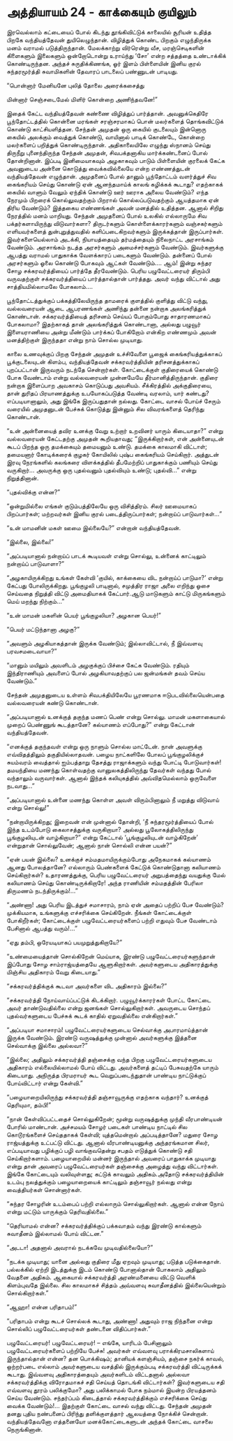 # அத்தியாயம் 24 - காக்கையும் குயிலும்

இரவெல்லாம் கட்டையைப் போல் கிடந்து தூங்கிவிட்டுக் காலையில் சூரியன் உதித்த பிறகே வந்தியத்தேவன் துயிலெழுந்தான். விழித்துக் கொண்ட பிறகும் எழுந்திருக்க மனம் வராமல் படுத்திருந்தான். மேலக்காற்று விர்ரென்று வீச, மரஞ்செடிகளின் கிளைகளும் இலைகளும் ஒன்றோடொன்று உராய்ந்து &#8216;சோ&#8217; என்ற சத்தத்தை உண்டாக்கிக் கொண்டிருந்தன. அந்தச் சுருதிக்கிணங்க, ஓர் இளம் பிள்ளையின் இனிய குரல் சுந்தரமூர்த்தி சுவாமிகளின் தேவாரப் பாடலைப் பண்ணுடன் பாடியது.<div class = "quote-song"> &#8220;பொன்னார் மேனியனே புலித் தோலை அரைக்கசைத்து


  
மின்னார் செஞ்சடைமேல் மிளிர் கொன்றை அணிந்தவனே!&#8221; </div> 

இதைக் கேட்ட வந்தியத்தேவன் கண்ணை விழித்துப் பார்த்தான். அவனுக்கெதிரே பூந்தோட்டத்தில் கொன்னை மரங்கள் சரஞ்சரமாகப் பொன் மலர்களைத் தொங்கவிட்டுக் கொண்டு காட்சியளித்தன. சேந்தன் அமுதன் ஒரு கையில் குடலையும் இன்னொரு கையில் அலக்கும் வைத்துக் கொண்டு, வாயினால் பாடிக் கொண்டே, கொன்றை மலர்களைப் பறித்துக் கொண்டிருந்தான். அதிகாலையிலே எழுந்து ஸ்நானம் செய்து திருநீறு புனைந்திருந்த சேந்தன் அமுதன், சிவபக்தனாகிய மார்க்கண்டனைப் போல் தோன்றினான். இப்படி இனிமையாகவும் அழகாகவும் பாடும் பிள்ளையின் குரலைக் கேட்க அவனுடைய அன்னை கொடுத்து வைக்கவில்லையே என்ற எண்ணத்துடன் வந்தியத்தேவன் எழுந்தான். அமுதனைப் போல் தானும் பூந்தோட்டம் வளர்த்துச் சிவ கைங்கரியம் செய்து கொண்டு ஏன் ஆனந்தமாய்க் காலங் கழிக்கக் கூடாது? எதற்காகக் கையில் வாளும் வேலும் ஏந்திக் கொண்டு ஊர் ஊராக அலைய வேண்டும்? எந்த நேரமும் பிறரைக் கொல்லுவதற்கும் பிறரால் கொல்லப்படுவதற்கும் ஆயத்தமாக ஏன் திரிய வேண்டும்? இத்தகைய எண்ணங்கள் அவன் மனத்தில் உதித்தன. ஆனால் சிறிது நேரத்தில் மனம் மாறியது. சேந்தன் அமுதனைப் போல் உலகில் எல்லாருமே சிவ பக்தர்களாயிருந்து விடுவார்களா? திருடர்களும் கொள்ளைக்காரர்களும் வஞ்சகர்களும் எளியவர்களைத் துன்புறுத்துவதில் களிப்படைகிறவர்களும் இருக்கத்தான் இருப்பார்கள். இவர்களையெல்லாம் அடக்கி, நியாயத்தையும் தர்மத்தையும் நிலைநாட்ட அரசாங்கம் வேண்டும். அரசாங்கம் நடத்த அரசர்களும் அமைச்சர்களும் வேண்டும். இவர்களுக்கு ஆபத்து வராமல் பாதுகாக்க வேளக்காரப் படைகளும் வேண்டும். தன்னைப் போல் அரசர்களும் ஓலை கொண்டு போகவும் ஆட்கள் வேண்டும்&#8230;. ஆம்! இன்று சுந்தர சோழ சக்கரவர்த்தியைப் பார்த்தே தீரவேண்டும். பெரிய பழுவேட்டரையர் திரும்பி வருவதற்குள் சக்கரவர்த்தியைப் பார்த்தால்தான் பார்த்தது. அவர் வந்து விட்டால் அது சாத்தியமில்லாமலே போகலாம்&#8230;.

பூந்தோட்டத்துக்குப் பக்கத்திலேயிருந்த தாமரைக் குளத்தில் குளித்து விட்டு வந்து, வல்லவரையன் ஆடை ஆபரணங்கள் அணிந்து தன்னை நன்றாக அலங்கரித்துக் கொண்டான். சக்கரவர்த்தியைத் தரிசனம் செய்யப் போகும்போது சாதாரணமாகப் போகலாமா? இதற்காகத் தான் அலங்கரித்துக் கொண்டானா, அல்லது பழுவூர் இளையராணியை அன்று மீண்டும் பார்க்கப் போகிறோம் என்கிற எண்ணமும் அவன் மனத்திற்குள் இருந்ததா என்று நாம் சொல்ல முடியாது.

காலை உணவுக்குப் பிறகு சேந்தன் அமுதன் உச்சிவேளை பூஜைக் கைங்கரியத்துக்காகப் பூக்குடலையுடன் கிளம்ப, வந்தியத்தேவன் சக்கரவர்த்தியின் தரிசனத்துக்காகப் புறப்பட்டான் இருவரும் நடந்தே சென்றார்கள். கோட்டைக்குள் குதிரையைக் கொண்டு போக வேண்டாம் என்று வல்லவரையன் முன்னமேயே தீர்மானித்திருந்தான். குதிரை நன்றாக இளைப்பாற அவகாசம் கொடுப்பது அவசியம். சீக்கிரத்தில் அக்குதிரையை, தான் துரிதப் பிரயாணத்துக்கு உபயோகப்படுத்த வேண்டி வரலாம், யார் கண்டது? எப்படியானாலும், அது இங்கே இருப்பதுதான் நல்லது. கோட்டை வாசல் போய்ச் சேரும் வரையில் அமுதனுடன் பேச்சுக் கொடுத்து இன்னும் சில விவரங்களைத் தெரிந்து கொண்டான்.

&#8220;உன் அன்னையைத் தவிர உனக்கு வேறு உற்றார் உறவினர் யாரும் கிடையாதா?&#8221; என்று வல்லவரையன் கேட்டதற்கு அமுதன் கூறியதாவது; &#8220;இருக்கிறார்கள், என் அன்னையுடன் கூடப் பிறந்த ஒரு தமக்கையும் தமையனும் உண்டு. தமக்கை காலமாகி விட்டாள்; தமையனார் கோடிக்கரைக் குழகர் கோயிலில் புஷ்ப கைங்கரியம் செய்கிறார். அத்துடன் இரவு நேரங்களில் கலங்கரை விளக்கத்தில் தீபமேற்றிப் பாதுகாக்கும் பணியும் செய்து வருகிறார்&#8230; அவருக்கு ஒரு புதல்வனும் புதல்வியும் உண்டு; புதல்வி&#8230;&#8221; என்று நிறுத்தினான்.

&#8220;புதல்விக்கு என்ன?&#8221;

&#8220;ஒன்றுமில்லை எங்கள் குடும்பத்திலேயே ஒரு விசித்திரம். சிலர் ஊமையாகப் பிறப்பார்கள்; மற்றவர்கள் இனிய குரல் படைத்திருப்பார்கள்; நன்றாய்ப் பாடுவார்கள்&#8230;&#8221;

&#8220;உன் மாமனின் மகள் ஊமை இல்லையே?&#8221; என்றான் வந்தியத்தேவன்.

&#8220;இல்லை, இல்லை!&#8221;

&#8220;அப்படியானால் நன்றாய்ப் பாடக் கூடியவள் என்று சொல்லு, உன்னைக் காட்டிலும் நன்றாய்ப் பாடுவாளா?&#8221;

&#8220;அழகாயிருக்கிறது உங்கள் கேள்வி &#8216;குயில், காக்கையை விட நன்றாய்ப் பாடுமா?&#8217; என்று கேட்பது போலிருக்கிறது. பூங்குழலி பாடினால், சமுத்திர ராஜா அலை எறிந்து ஓசை செய்வதை நிறுத்தி விட்டு அமைதியாகக் கேட்பார்.ஆடு மாடுகளும் காட்டு மிருகங்களும் மெய் மறந்து நிற்கும்&#8230;&#8221;

&#8220;உன் மாமன் மகளின் பெயர் பூங்குழலியா? அழகான பெயர்!&#8221;

&#8220;பெயர் மட்டுந்தானா அழகு?&#8221;

&#8220;அவளும் அழகியாகத்தான் இருக்க வேண்டும்; இல்லாவிட்டால், நீ இவ்வளவு பரவசமடைவாயா?&#8221;

&#8220;மானும் மயிலும் அவளிடம் அழகுக்குப் பிச்சை கேட்க வேண்டும். ரதியும் இந்திராணியும் அவளைப் போல் அழகியாவதற்குப் பல ஜன்மங்கள் தவம் செய்ய வேண்டும்.&#8221;

சேந்தன் அமுதனுடைய உள்ளம் சிவபக்தியிலேயே பூரணமாக ஈடுபடவில்லையென்பதை வல்லவரையன் கண்டு கொண்டான்.

&#8220;அப்படியானால் உனக்குத் தகுந்த மணப் பெண் என்று சொல்லு. மாமன் மகளாகையால் முறைப் பெண்ணுங் கூடத்தானே? கல்யாணம் எப்போது?&#8221; என்று கேட்டான் வந்தியத்தேவன்.

&#8220;எனக்குத் தகுந்தவள் என்று ஒரு நாளும் சொல்ல மாட்டேன். நான் அவளுக்கு எவ்விதத்திலும் தகுதியில்லாதவன். பழைய நாட்களிலே போலப் பூங்குழலிக்குச் சுயம்வரம் வைத்தால் ஐம்பத்தாறு தேசத்து ராஜாக்களும் வந்து போட்டி போடுவார்கள்! தமயந்தியை மணந்து கொள்வதற்கு வானுலகத்திலிருந்து தேவர்கள் வந்தது போல் வந்தாலும் வருவார்கள். ஆனால் இந்தக் கலியுகத்தில் அவ்விதமெல்லாம் ஒருவேளை நடவாது&#8230;&#8221;

&#8220;அப்படியானால் உன்னை மணந்து கொள்ள அவள் விரும்பினாலும் நீ மறுத்து விடுவாய் என்று சொல்லு!&#8221;

&#8220;நன்றாயிருக்கிறது; இறைவன் என் முன்னால் தோன்றி, &#8216;நீ சுந்தரமூர்த்தியைப் போல் இந்த உடம்போடு கைலாசத்துக்கு வருகிறாயா? அல்லது பூலோகத்திலிருந்து பூங்குழலியுடன் வாழ்கிறாயா?&#8221; என்று கேட்டால் &#8216;பூங்குழலியுடன் வாழ்கிறேன்&#8217; என்றுதான் சொல்லுவேன்; ஆனால் நான் சொல்லி என்ன பயன்?&#8221;

&#8220;ஏன் பயன் இல்லை? உனக்குச் சம்மதமாயிருக்கும்போது அநேகமாகக் கல்யாணம் ஆனது போலத்தானே? எல்லாரும் பெண்களைக் கேட்டுக் கொண்டுதானா கலியாணம் செய்கிறார்கள்? உதாரணத்துக்கு, பெரிய பழுவேட்டரையர் அறுபத்தைந்து வயதுக்கு மேல் கலியாணம் செய்து கொண்டிருக்கிறாரே! அந்த ராணியின் சம்மதத்தின் பேரிலா திருமணம் நடந்திருக்கும்!&#8230;&#8221;

&#8220;அண்ணா! அது பெரிய இடத்துச் சமாசாரம், நாம் ஏன் அதைப் பற்றிப் பேச வேண்டும்? முக்கியமாக, உங்களுக்கு எச்சரிக்கை செய்கிறேன். நீங்கள் கோட்டைக்குள் போகிறீர்கள்; கோட்டைக்குள் பழுவேட்டரையர்களைப் பற்றி எதுவும் பேச வேண்டாம் பேசினால் ஆபத்து வரும்!&#8230;&#8221;

&#8220;ஏது தம்பி, ஒரேயடியாகப் பயமுறுத்துகிறாயே?&#8221;

&#8220;உண்மையைத்தான் சொல்கிறேன் மெய்யாக, இரண்டு பழுவேட்டரையர்களுந்தான் இப்போது சோழ சாம்ராஜ்யத்தையே ஆளுகிறார்கள். அவர்களுடைய அதிகாரத்துக்கு மிஞ்சிய அதிகாரம் வேறு கிடையாது.&#8221;

&#8220;சக்கரவர்த்திக்குக் கூடவா அவர்களை விட அதிகாரம் இல்லை?&#8221;

&#8220;சக்கரவர்த்தி நோய்வாய்ப்பட்டுக் கிடக்கிறார். பழுவூர்க்காரர்கள் போட்ட கோட்டை அவர் தாண்டுவதில்லை என்று ஜனங்கள் சொல்லுகிறார்கள். அவருடைய சொந்தப் புதல்வர்களுடைய பேச்சுக் கூடக் காதில் ஏறுவதில்லை என்கிறார்கள்.&#8221;

&#8220;அப்படியா சமாசாரம்! பழுவேட்டரையர்களுடைய செல்வாக்கு அபாரமாய்த்தான் இருக்க வேண்டும். இரண்டு வருஷத்துக்கு முன்னால் அவர்களுக்கு இத்தனை செல்வாக்கு இல்லை அல்லவா?&#8221;

&#8220;இல்லை; அதிலும் சக்கரவர்த்தி தஞ்சைக்கு வந்த பிறகு பழுவேட்டரையர்களுடைய அதிகாரம் எல்லையில்லாமல் போய் விட்டது. அவர்களைத் தட்டிப் பேசுவதற்கே யாரும் கிடையாது. அநிருத்த பிரமராயர் கூட வெறுப்படைந்துதான் பாண்டிய நாட்டுக்குப் போய்விட்டார் என்று கேள்வி.&#8221;

&#8220;பழையாறையிலிருந்து சக்கரவர்த்தி தஞ்சாவூருக்கு எதற்காக வந்தார்? உனக்குத் தெரியுமா, தம்பி!&#8221;

&#8220;நான் கேள்விப்பட்டதைச் சொல்லுகிறேன்; மூன்று வருஷத்துக்கு முந்தி வீரபாண்டியன் போரில் மாண்டான். அச்சமயம் சோழர் படைகள் பாண்டிய நாட்டில் சில கொடூரங்களைச் செய்ததாகக் கேள்வி; யுத்தமென்றால் அப்படித்தானே? மதுரை சோழ ராஜ்யத்துக்கு உட்பட்டு விட்டது. ஆனால் வீரபாண்டியனுக்கு அந்தரங்கமான சிலர், எப்படியாவது பழிக்குப் பழி வாங்குவதென்று சபதம் எடுத்துக் கொண்டு சதி செய்கிறார்களாம். பழையாறையில் மன்னர் இருந்தால் அவரைப் பாதுகாக்க முடியாது என்று தான் அவரைப் பழுவேட்டரையர்கள் தஞ்சைக்கு அழைத்து வந்து விட்டார்கள். இங்கே கோட்டையும் வலிவுள்ளது; கட்டுக் காவலும் அதிகம்.அதோடு சக்கரவர்த்தியின் உடம்பு நலத்துக்கும் பழையாறையைக் காட்டிலும் தஞ்சாவூர் நல்லது என்று வைத்தியர்கள் சொன்னார்கள்.

&#8220;சுந்தர சோழரின் உடம்பைப் பற்றி எல்லாரும் சொல்லுகிறார்கள். ஆனால் என்ன நோய் என்று மட்டும் யாருக்கும் தெரிவதில்லை.&#8221;

&#8220;தெரியாமல் என்ன? சக்கரவர்த்திக்குப் பக்கவாதம் வந்து இரண்டு கால்களும் சுவாதீனம் இல்லாமல் போய் விட்டன.&#8221;

&#8220;அடடா! அதனால் அவரால் நடக்கவே முடிவதில்லையோ?&#8221;

&#8220;நடக்க முடியாது; யானை அல்லது குதிரை மீது ஏறவும் முடியாது; படுத்த படுக்கைதான். பல்லக்கில் ஏற்றி இடத்துக்கு இடம் கொண்டு போனால்தான் போகலாம் அதிலும் வேதனை அதிகம். ஆகையால் சக்கரவர்த்தி அரண்மனையை விட்டு வெளிக் கிளம்புவதே இல்லை. சில காலமாகச் சித்தம் அவ்வளவு சுவாதீனத்தில் இல்லையென்றும் சொல்கிறார்கள்.&#8221;

&#8220;ஆஹா! என்ன பரிதாபம்!&#8221;

&#8220;பரிதாபம் என்று கூடச் சொல்லக் கூடாது, அண்ணா! அதுவும் ராஜ நிந்தனை என்று சொல்லிப் பழுவேட்டரையர்கள் தண்டனை விதிப்பார்கள்.&#8221;

பழுவேட்டரையர்! பழுவேட்டரையர்! &#8211; எங்கே, யாரிடம் பேசினாலும் பழுவேட்டரையர்களைப் பற்றியே பேச்சு! அவர்கள் எவ்வளவு பராக்கிரமசாலிகளாய் இருந்தால்தான் என்ன? தன பொக்கிஷம்; தானியக் களஞ்சியம், தஞ்சை நகர்க் காவல், ஒற்றர்படை எல்லாம் அவர்களுடைய வசத்தில் இருக்கும்படி சக்கரவர்த்தி விட்டிருக்கக் கூடாது. இவ்வளவு அதிகாரத்தையும் அவர்களிடம் விட்டதனால் அல்லவா சக்கரவர்த்திக்கு விரோதமாகச் சதி செய்யத் தொடங்கி விட்டார்கள்? இவர்களுடைய சதி எவ்வளவு தூரம் பலிக்குமோ? அது பலிக்காமல் போக நம்மால் இயன்ற பிரயத்தனம் செய்ய வேண்டும். சந்தர்ப்பம் கிடைத்தால் சக்கரவர்த்திக்கும் எச்சரிக்கை செய்து வைக்க வேண்டும்!&#8230; இதற்குள் கோட்டை வாசல் வந்து விட்டது. சேந்தன் அமுதன் தனது புதிய நண்பனைப் பிரிந்து தளிக்குளத்தார் ஆலயத்தை நோக்கிச் சென்றான். வந்தியத்தேவனோ எத்தனையோ மனக்கோட்டைகளுடன் அந்தக் கோட்டை வாசலை நெருங்கினான்.